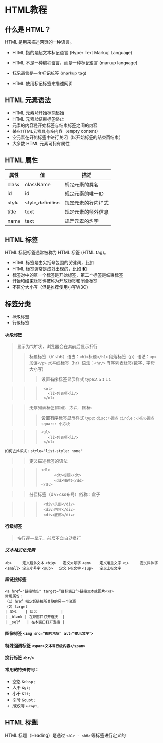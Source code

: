 HTML教程
=======
## 什么是 HTML？

HTML 是用来描述网页的一种语言。

* HTML 指的是超文本标记语言 (Hyper Text Markup Language)

* HTML 不是一种编程语言，而是一种标记语言 (markup language)

* 标记语言是一套标记标签 (markup tag)

* HTML 使用标记标签来描述网页


## HTML 元素语法
* HTML 元素以开始标签起始
* HTML 元素以结束标签终止
* 元素的内容是开始标签与结束标签之间的内容
* 某些HTML元素具有空内容（empty content）
* 空元素在开始标签中进行关闭（以开始标签的结束而结束）
* 大多数 HTML 元素可拥有属性


## HTML 属性
| 属性   | 值               | 描述            |
| ----  | ------           | ------         |
| class | className        | 规定元素的类名    |
| id    | id               | 规定元素的唯一ID  |
| style | style_definition | 规定元素的行内样式 |
| title | text             | 规定元素的额外信息 |
| name  | text             | 规定元素的名字     |

## HTML 标签

HTML 标记标签通常被称为 HTML 标签 (HTML tag)。
* HTML 标签是由尖括号包围的关键词，比如 <html>
* HTML 标签通常是成对出现的，比如 <b> 和 </b>
* 标签对中的第一个标签是开始标签，第二个标签是结束标签
* 开始和结束标签也被称为开放标签和闭合标签
* 不区分大小写（但是推荐使用小写W3C）

## 标签分类
* 块级标签
* 行级标签

#### 块级标签

> 显示为“块”状，浏览器会在其前后显示折行
>> 标题标签（h1~h6）语法：`<h1>`标题`</h1>`
>> 段落标签（p）语法：`<p>`段落`</p>`
>> 水平线标签（hr）语法：`<hr/>`
>> 有序列表标签(数字、字母大小写)
>>> 设置有序标签显示样式 type:`A` `a` `I` `i` `1`

>>>   	 <ol>
>>>  	   <li>列表项<li/>
>>>      </ol>

>> 无序列表标签(圆点、方块、图标)
>>> 设置有序标签显示样式 type: `disc:小圆点` `circle：小实心圆点` `square: 小方块`

>>>   	<ul>
>>>  	   <li>列表项<li/>
>>>      </ul>

`如何去掉样式：style="list-style: none"`

>> 定义描述标签的语法

>>>  	<dl>
>>>   	      <dt>标题</dt>
>>>   	      <dd>描述1</dd>
>>>   	</dl>

>> 分区标签（div+css布局）俗称：盒子

>>>      <div>头部</div>
>>>      <div>内容</div>
>>>      <div>底部</div>

#### 行级标签

> 按行逐一显示。前后不会自动换行

##### 文本格式化元素

`<b>	 定义粗体文本`
`<big>	 定义大号字`
`<em>	 定义着重文字`
`<i>	 定义斜体字`
`<small> 定义小号字`
`<sub>   定义下标文字`
`<sup>	 定义上标文字`

#### 超链接标签

    <a href="链接地址" target=“目标窗口”>链接文本或图片</a>
    常用属性：
    （1）href 指定超链接所关联的另一个资源
    （2）target
    | 属性    | 描述           |
    | _blank | 在新窗口打开连接  |
    | _self   | 在本窗口打开连接 |
    
#### 图像标签 `<img src="图片地址" alt=“提示文字”>`
#### 特殊强调标签 `<span>文本等行级内容</span>`
#### 换行标签 `<br/>`
#### 常用的特殊符号：
*  空格	 `&nbsp;`
*  大于	 `&gt;`
*  小于	 `&lt;`
*  引号	 `&quot;`
*  版权号 `&copy;`
 


## HTML 标题
HTML 标题（Heading）是通过 `<h1> - <h6>` 等标签进行定义的


